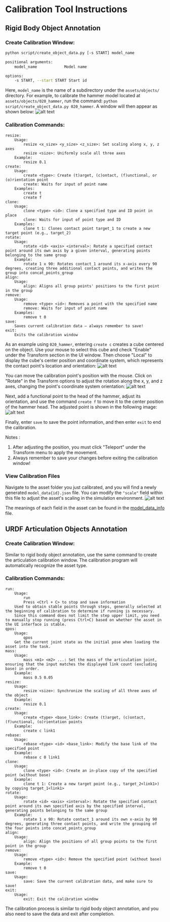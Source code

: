 # Calibration Tool Instructions

## Rigid Body Object Annotation
### Create Calibration Window:
```bash
python script/create_object_data.py [-s START] model_name

positional arguments:
    model_name            Model name

options:
    -s START, --start START Start id
```
Here, `model_name` is the name of a subdirectory under the `assets/objects/` directory.
For example, to calibrate the hammer model located at `assets/objects/020_hammer`, run the command:
`python script/create_object_data.py 020_hammer`.
A window will then appear as shown below:
![alt text](./object_marking/image.png)

### Calibration Commands:
```
resize:
    Usage:
        resize <x_size> <y_size> <z_size>: Set scaling along x, y, z axes
        resize <size>: Uniformly scale all three axes
    Example:
        resize 0.1
create:
    Usage:
        create <type>: Create (t)arget, (c)ontact, (f)unctional, or (o)rientation point
        create: Waits for input of point name
    Examples:
        create t
        create f
clone:
    Usage:
        clone <type> <id>: Clone a specified type and ID point in place
        clone: Waits for input of point type and ID
    Examples:
        clone t 1: Clones contact point target_1 to create a new target point (e.g., target_2)
rotate:
    Usage:
        rotate <id> <axis> <interval>: Rotate a specified contact point around its own axis by a given interval, generating points belonging to the same group
    Example:
        rotate 1 x 90: Rotates contact_1 around its x-axis every 90 degrees, creating three additional contact points, and writes the group into concat_points_group
align:
    Usage:
        align: Aligns all group points' positions to the first point in the group
remove:
    Usage:
        remove <type> <id>: Removes a point with the specified name
        remove: Waits for input of point name
    Examples:
        remove t 0
save:
    Saves current calibration data — always remember to save!
exit:
    Exits the calibration window
```
As an example using `020_hammer`, entering `create c` creates a cube centered on the object. Use your mouse to select this cube and check "Enable" under the Transform section in the UI window. Then choose "Local" to display the cube's center position and coordinate system, which represents the contact point's location and orientation:
![alt text](./object_marking/image1.png)

You can move the calibration point's position with the mouse. Click on "Rotate" in the Transform options to adjust the rotation along the x, y, and z axes, changing the point's coordinate system orientation:
![alt text](./object_marking/image2.png)

Next, add a functional point to the head of the hammer, adjust its orientation, and use the command `create f` to move it to the center position of the hammer head. The adjusted point is shown in the following image:
![alt text](./object_marking/image3.png)

Finally, enter `save` to save the point information, and then enter `exit` to end the calibration.

Notes :

1. After adjusting the position, you must click "Teleport" under the Transform menu to apply the movement.
2. Always remember to save your changes before exiting the calibration window!

### View Calibration Files
Navigate to the asset folder you just calibrated, and you will find a newly generated `model_data{id}.json` file. You can modify the `"scale"` field within this file to adjust the asset's scaling in the simulation environment.
![alt text](./object_marking/image4.png)

The meanings of each field in the asset can be found in the [model_data_info](object_marking/model_data_info.md) file.


## URDF Articulation Objects Annotation
### Create Calibration Window:
Similar to rigid body object annotation, use the same command to create the articulation calibration window. The calibration program will automatically recognize the asset type.

### Calibration Commands:
```
run:
    Usage:
        run
        Press <Ctrl + C> to stop and save information
    Used to obtain stable points through steps, generally selected at the beginning of calibration to determine if running is necessary.
    Since this command does not limit the step upper limit, you need to manually stop running (press Ctrl+C) based on whether the asset in the UI interface is stable.
qpos:
    Usage:
        qpos
    Get the current joint state as the initial pose when loading the asset into the task.
mass:
    Usage:
        mass <m1> <m2> ...: Set the mass of the articulation joint, ensuring that the input matches the displayed link count (excluding base) in order.
    Example:
        mass 0.5 0.05
resize:
    Usage:
        resize <size>: Synchronize the scaling of all three axes of the object
    Example:
        resize 0.1
create:
    Usage:
        create <type> <base_link>: Create (t)arget, (c)ontact, (f)unctional, (o)rientation points
    Example:
        create c link1
rebase:
    Usage:
        rebase <type> <id> <base_link>: Modify the base link of the specified point
    Example:
        rebase c 0 link1
clone:
    Usage:
        clone <type> <id>: Create an in-place copy of the specified point (without base)
    Example:
        clone t 1: Create a new target point (e.g., target_2<link1>) by copying target_1<link1>
rotate:
    Usage:
        rotate <id> <axis> <interval>: Rotate the specified contact point around its own specified axis by the specified interval, generating points belonging to the same group
    Example:
        rotate 1 x 90: Rotate contact_1 around its own x-axis by 90 degrees, generating three contact points, and write the grouping of the four points into concat_points_group
align:
    Usage:
        align: Align the positions of all group points to the first point in the group
remove:
    Usage:
        remove <type> <id>: Remove the specified point (without base)
    Example:
        remove t 0
save:
    Usage:
        save: Save the current calibration data, and make sure to save!
exit:
    Usage:
        exit: Exit the calibration window
```
The calibration process is similar to rigid body object annotation, and you also need to save the data and exit after completion.
